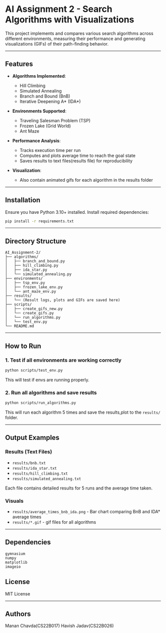 # AI Assignment 2 - Search Algorithms with Visualizations

This project implements and compares various search algorithms across different environments, measuring their performance and generating visualizations (GIFs) of their path-finding behavior.

---

## Features

- **Algorithms Implemented**:
  - Hill Climbing
  - Simulated Annealing
  - Branch and Bound (BnB)
  - Iterative Deepening A* (IDA*)

- **Environments Supported**:
  - Traveling Salesman Problem (TSP)
  - Frozen Lake (Grid World)
  - Ant Maze

- **Performance Analysis**:
  - Tracks execution time per run
  - Computes and plots average time to reach the goal state
  - Saves results to text files(results file) for reproducibility

- **Visualization**:
  - Also contain animated gifs for each algorithm in the results folder

---

## Installation

Ensure you have Python 3.10+ installed. Install required dependencies:

```bash
pip install -r requirements.txt
```

---

## Directory Structure

```
AI_Assignment-2/
├── algorithms/
│   ├── branch_and_bound.py
│   ├── hill_climbing.py
│   ├── ida_star.py
│   └── simulated_annealing.py
├── environments/
│   ├── tsp_env.py
│   ├── frozen_lake_env.py
│   └── ant_maze_env.py
├── results/
│   └── (Result logs, plots and GIFs are saved here)
├── scripts/
│   ├── create_gifs_new.py
│   └── create_gifs.py
│   └── run_algorithms.py
│   └── test_env.py
└── README.md
```

---

## How to Run

### 1. Test if all environments are working correctly

```bash
python scripts/test_env.py
```
This will test if envs are running properly.

### 2. Run all algorithms and save results

```bash
python scripts/run_algorithms.py
```
This will run each algorithm 5 times and save the results,plot to the `results/` folder.

---

## Output Examples

### Results (Text Files)

- `results/bnb.txt`
- `results/ida_star.txt`
- `results/hill_climbing.txt`
- `results/simulated_annealing.txt`

Each file contains detailed results for 5 runs and the average time taken.

### Visuals

- `results/average_times_bnb_ida.png` - Bar chart comparing BnB and IDA* average times
- `results/*.gif` - gif files for all algorithms
---

## Dependencies

```
gymnasium
numpy
matplotlib
imageio
```

## License
MIT License

---

## Authors
Manan Chavda(CS22B017)
Havish Jadav(CS22B026)

